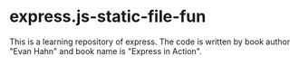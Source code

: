 # express.js-static-file-fun

This is a learning repository of express. The code is written by book author "Evan Hahn" and book name is "Express in Action".
